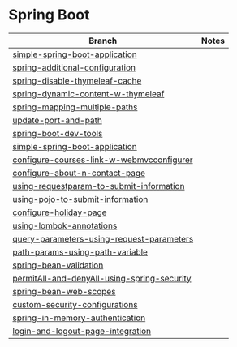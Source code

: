 # Spring Boot
|Branch|Notes|
|-|-|
|[simple-spring-boot-application](https://github.com/sahug/spring-boot/tree/simple-spring-boot-application)||
|[spring-additional-configuration](https://github.com/sahug/spring-boot/tree/spring-additional-configuration)||
|[spring-disable-thymeleaf-cache](https://github.com/sahug/spring-boot/tree/spring-disable-thymeleaf-cache)||
|[spring-dynamic-content-w-thymeleaf](https://github.com/sahug/spring-boot/tree/spring-dynamic-content-w-thymeleaf)||
|[spring-mapping-multiple-paths](https://github.com/sahug/spring-boot/tree/spring-mapping-multiple-paths)||
|[update-port-and-path](https://github.com/sahug/spring-boot/tree/update-port-and-path)||
|[spring-boot-dev-tools](https://github.com/sahug/spring-boot/tree/spring-boot-dev-tools)||
|[simple-spring-boot-application](https://github.com/sahug/spring-boot/tree/simple-spring-boot-application)||
|[configure-courses-link-w-webmvcconfigurer](https://github.com/sahug/spring-boot/tree/configure-courses-link-w-webmvcconfigurer)||
|[configure-about-n-contact-page](https://github.com/sahug/spring-boot/tree/configure-about-n-contact-page)||
|[using-requestparam-to-submit-information](https://github.com/sahug/spring-boot/tree/using-requestparam-to-submit-information)||
|[using-pojo-to-submit-information](https://github.com/sahug/spring-boot/tree/using-pojo-to-submit-information)||
|[configure-holiday-page](https://github.com/sahug/spring-boot/tree/configure-holiday-page)||
|[using-lombok-annotations](https://github.com/sahug/spring-boot/tree/using-lombok-annotations)||
|[query-parameters-using-request-parameters](https://github.com/sahug/spring-boot/tree/query-parameters-using-request-parameters)||
|[path-params-using-path-variable](https://github.com/sahug/spring-boot/tree/path-params-using-path-variable)||
|[spring-bean-validation](https://github.com/sahug/spring-boot/tree/spring-bean-validation)||
|[permitAll-and-denyAll-using-spring-security](https://github.com/sahug/spring-boot/tree/permitAll-and-denyAll-using-spring-security)||
|[spring-bean-web-scopes](https://github.com/sahug/spring-boot/tree/spring-bean-web-scopes)||
|[custom-security-configurations](https://github.com/sahug/spring-boot/tree/custom-security-configurations)||
|[spring-in-memory-authentication](https://github.com/sahug/spring-boot/tree/spring-in-memory-authentication)||
|[login-and-logout-page-integration](https://github.com/sahug/spring-boot/tree/login-and-logout-page-integration)||
